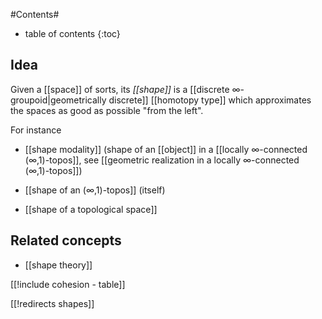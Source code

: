 
#Contents#
* table of contents
{:toc}

## Idea

Given a [[space]] of sorts, its _[[shape]]_ is a [[discrete ∞-groupoid|geometrically discrete]] [[homotopy type]] which approximates the spaces as good as possible "from the left".

For instance

* [[shape modality]] (shape of an [[object]] in a [[locally ∞-connected (∞,1)-topos]], see [[geometric realization in a locally ∞-connected (∞,1)-topos]])

* [[shape of an (∞,1)-topos]] (itself)

* [[shape of a topological space]]

## Related concepts

* [[shape theory]]

[[!include cohesion - table]]


[[!redirects shapes]]
